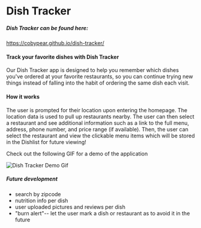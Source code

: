 # Dish Tracker

##### Dish Tracker can be found here:
https://cobypear.github.io/dish-tracker/
#### Track your favorite dishes with Dish Tracker
Our Dish Tracker app is designed to help you remember which dishes you've ordered at your favorite restaurants, so you can continue trying new things instead of falling into the habit of ordering the same dish each visit.

#### How it works
The user is prompted for their location upon entering the homepage. 
The location data is used to pull up restaurants nearby.
The user can then select a restaurant and see additional information such as a link to the full menu, address, phone number, and price range (if available).
Then, the user can select the restaurant and view the clickable menu items which will be stored in the Dishlist for future viewing!

Check out the following GIF for a demo of the application

![Dish Tracker Demo Gif](./assets/images/Dish_Tracker_Welcome.gif)

##### Future development
- search by zipcode
- nutrition info per dish
- user uploaded pictures and reviews per dish
- "burn alert"-- let the user mark a dish or restaurant as to avoid it in the future